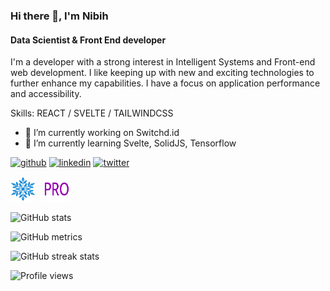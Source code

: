 ### Hi there 👋, I'm Nibih
#### Data Scientist & Front End developer
I'm a developer with a strong interest in Intelligent Systems and Front-end web development. I like keeping up with new and exciting technologies to further enhance my capabilities. I have a focus on application performance and accessibility.

Skills: REACT / SVELTE / TAILWINDCSS 

- 🔭 I’m currently working on Switchd.id 
- 🌱 I’m currently learning Svelte, SolidJS, Tensorflow 


[<img src='https://cdn.jsdelivr.net/npm/simple-icons@3.0.1/icons/github.svg' alt='github' height='40'>](https://github.com/nibih)  [<img src='https://cdn.jsdelivr.net/npm/simple-icons@3.0.1/icons/linkedin.svg' alt='linkedin' height='40'>](https://www.linkedin.com/in/nibih/)  [<img src='https://cdn.jsdelivr.net/npm/simple-icons@3.0.1/icons/twitter.svg' alt='twitter' height='40'>](https://twitter.com/realnibih)  

<a href='https://archiveprogram.github.com/'><img src='https://raw.githubusercontent.com/acervenky/animated-github-badges/master/assets/acbadge.gif' width='40' height='40'></a> <a href='https://github.com/pricing'><img src='https://raw.githubusercontent.com/acervenky/animated-github-badges/master/assets/pro.gif' width='40' height='40'></a> 

![GitHub stats](https://github-readme-stats.vercel.app/api?username=nibih&show_icons=true&count_private=true)  

![GitHub metrics](https://metrics.lecoq.io/nibih)  

![GitHub streak stats](https://github-readme-streak-stats.herokuapp.com/?user=nibih)  

![Profile views](https://gpvc.arturio.dev/nibih)  
